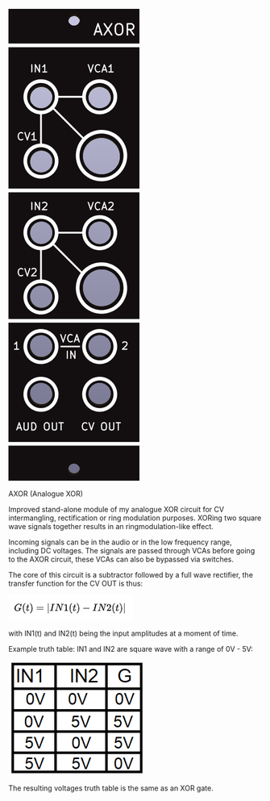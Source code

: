 ![](https://raw.githubusercontent.com/Fihdi/Eurorack/refs/heads/main/AXOR/AXOR-Front.PNG)

AXOR (Analogue XOR)

Improved stand-alone module of my analogue XOR circuit for CV intermangling, rectification or ring modulation purposes. XORing two square wave signals together results in an ringmodulation-like effect.

Incoming signals can be in the audio or in the low frequency range, including DC voltages. The signals are passed through VCAs before going to the AXOR circuit, these VCAs can also be bypassed via switches.

The core of this circuit is a subtractor followed by a full wave rectifier, the transfer function for the CV OUT is thus:

![](https://raw.githubusercontent.com/Fihdi/Eurorack/refs/heads/main/AXOR/Formula.PNG)

with IN1(t) and IN2(t) being the input amplitudes at a moment of time.

Example truth table: IN1 and IN2 are square wave with a range of 0V - 5V:

![](https://github.com/Fihdi/Eurorack/blob/main/AXOR/TTable.png)

The resulting voltages truth table is the same as an XOR gate.
